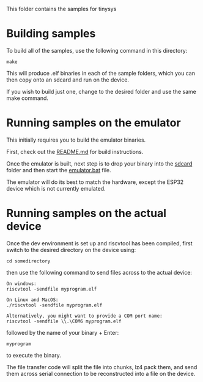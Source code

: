 This folder contains the samples for tinysys

# Building samples

To build all of the samples, use the following command in this directory:

```
make
```

This will produce .elf binaries in each of the sample folders, which you can then copy onto an sdcard and run on the device.

If you wish to build just one, change to the desired folder and use the same make command.

# Running samples on the emulator

This initially requires you to build the emulator binaries.

First, check out the [README.md](..\emulator\README.md) for build instructions.

Once the emulator is built, next step is to drop your binary into the [sdcard](..\emulator\sdcard\README.md) folder and then start the [emulator.bat](..\emulator\emulator.bat) file.

The emulator will do its best to match the hardware, except the ESP32 device which is not currently emulated.

# Running samples on the actual device

Once the dev environment is set up and riscvtool has been compiled, first switch to the desired directory on the device using:

```
cd somedirectory
```

then use the following command to send files across to the actual device:

```
On windows:
riscvtool -sendfile myprogram.elf

On Linux and MacOS:
./riscvtool -sendfile myprogram.elf

Alternatively, you might want to provide a COM port name:
riscvtool -sendfile \\.\COM6 myprogram.elf
```

followed by the name of your binary + Enter:

```
myprogram
```

to execute the binary.

The file transfer code will split the file into chunks, lz4 pack them, and send them across serial connection to be reconstructed into a file on the device.
